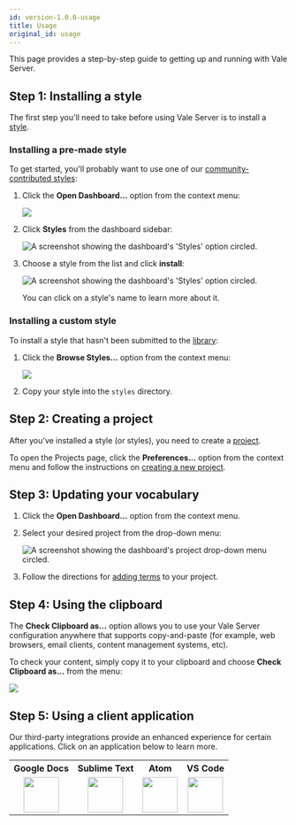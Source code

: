 ```yaml
---
id: version-1.0.0-usage
title: Usage
original_id: usage
---
```


This page provides a step-by-step guide to getting up and running with Vale Server.

## Step 1: Installing a style

The first step you'll need to take before using Vale Server is to install a [style](style).

### Installing a pre-made style

To get started, you'll probably want to use one of our [community-contributed styles](https://github.com/errata-ai/styles):

1. Click the **Open Dashboard...** option from the context menu:

    <img class="rounded" src="assets/ui/menu.gif" style="max-width: 60%;">

2. Click **Styles** from the dashboard sidebar:

    ![A screenshot showing the dashboard's 'Styles' option circled.](assets/ui/styles.png)

3. Choose a style from the list and click **install**:

    ![A screenshot showing the dashboard's 'Styles' option circled.](assets/ui/install.png)

   You can click on a style's name to learn more about it.

### Installing a custom style

To install a style that hasn't been submitted to the [library](https://github.com/errata-ai/styles):

1. Click the **Browse Styles...** option from the context menu:

    <img class="rounded" src="assets/ui/menu.gif" style="max-width: 60%;">

2. Copy your style into the `styles` directory.

## Step 2: Creating a project

After you've installed a style (or styles), you need to create a [project](ui#projects).

To open the Projects page, click the **Preferences...** option from the context menu and follow the instructions on [creating a new project](ui#projects).

## Step 3: Updating your vocabulary

1. Click the **Open Dashboard...** option from the context menu.

2. Select your desired project from the drop-down menu:

    ![A screenshot showing the dashboard's project drop-down menu circled.](assets/ui/project-select.png)

3. Follow the directions for [adding terms](ui#vocabularies) to your project.

## Step 4: Using the clipboard

The **Check Clipboard as...** option allows you to use your Vale Server
configuration anywhere that supports copy-and-paste (for example, web
browsers, email clients, content management systems, etc).

To check your content, simply copy it to your clipboard and choose
**Check Clipboard as...** from the menu:

<img src="assets/ui/macOS/clipboard.png" class="small">

## Step 5: Using a client application

Our third-party integrations provide an enhanced experience for certain
applications. Click on an application below to learn more.


<table style="text-align:center">
  <tr>
    <th>Google Docs</th>
    <th>Sublime Text</th>
    <th>Atom</th>
    <th>VS Code</th>
  </tr>
  <tr>
    <td>
        <a href="gdocs" class="img-link">
            <img src="assets/gdocs.png" height="64">
        </a>
    </td>
    <td>
        <a href="https://github.com/errata-ai/SubVale" class="img-link">
            <img src="assets/sublime.png" height="64">
        </a>
    </td>
    <td>
        <a href="https://github.com/errata-ai/vale-atom" class="img-link">
            <img src="assets/atom.png" height="64">
        </a>
    </td>
    <td>
        <a href="https://github.com/errata-ai/vale-vscode" class="img-link">
            <img src="assets/code.png" height="64">
        </a>
    </td>
  </tr>
</table>
